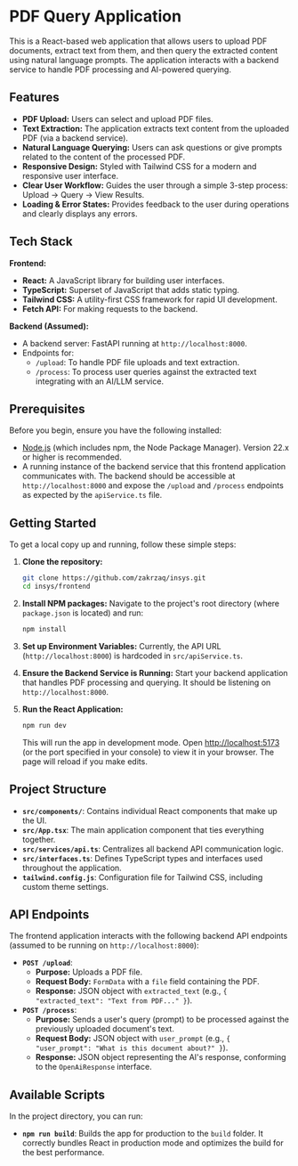 # PDF Query Application

This is a React-based web application that allows users to upload PDF documents, extract text from them, and then query the extracted content using natural language prompts. The application interacts with a backend service to handle PDF processing and AI-powered querying.

## Features

* **PDF Upload:** Users can select and upload PDF files.
* **Text Extraction:** The application extracts text content from the uploaded PDF (via a backend service).
* **Natural Language Querying:** Users can ask questions or give prompts related to the content of the processed PDF.
* **Responsive Design:** Styled with Tailwind CSS for a modern and responsive user interface.
* **Clear User Workflow:** Guides the user through a simple 3-step process: Upload -> Query -> View Results.
* **Loading & Error States:** Provides feedback to the user during operations and clearly displays any errors.

## Tech Stack

**Frontend:**

* **React:** A JavaScript library for building user interfaces.
* **TypeScript:** Superset of JavaScript that adds static typing.
* **Tailwind CSS:** A utility-first CSS framework for rapid UI development.
* **Fetch API:** For making requests to the backend.

**Backend (Assumed):**

* A backend server: FastAPI running at `http://localhost:8000`.
* Endpoints for:
    * `/upload`: To handle PDF file uploads and text extraction.
    * `/process`: To process user queries against the extracted text integrating with an AI/LLM service.

## Prerequisites

Before you begin, ensure you have the following installed:

* [Node.js](https://nodejs.org/) (which includes npm, the Node Package Manager). Version 22.x or higher is recommended.
* A running instance of the backend service that this frontend application communicates with. The backend should be accessible at `http://localhost:8000` and expose the `/upload` and `/process` endpoints as expected by the `apiService.ts` file.

## Getting Started

To get a local copy up and running, follow these simple steps:

1.  **Clone the repository:**
    ```bash
    git clone https://github.com/zakrzaq/insys.git
    cd insys/frontend
    ```

2.  **Install NPM packages:**
    Navigate to the project's root directory (where `package.json` is located) and run:
    ```bash
    npm install
    ```

3.  **Set up Environment Variables:**
    Currently, the API URL (`http://localhost:8000`) is hardcoded in `src/apiService.ts`. 

4.  **Ensure the Backend Service is Running:**
    Start your backend application that handles PDF processing and querying. It should be listening on `http://localhost:8000`.

5.  **Run the React Application:**
    ```bash
    npm run dev
    ```
    This will run the app in development mode. Open [http://localhost:5173](http://localhost:5173) (or the port specified in your console) to view it in your browser. The page will reload if you make edits.

## Project Structure

* **`src/components/`**: Contains individual React components that make up the UI.
* **`src/App.tsx`**: The main application component that ties everything together.
* **`src/services/api.ts`**: Centralizes all backend API communication logic.
* **`src/interfaces.ts`**: Defines TypeScript types and interfaces used throughout the application.
* **`tailwind.config.js`**: Configuration file for Tailwind CSS, including custom theme settings.

## API Endpoints

The frontend application interacts with the following backend API endpoints (assumed to be running on `http://localhost:8000`):

* **`POST /upload`**:
    * **Purpose:** Uploads a PDF file.
    * **Request Body:** `FormData` with a `file` field containing the PDF.
    * **Response:** JSON object with `extracted_text` (e.g., `{ "extracted_text": "Text from PDF..." }`).
* **`POST /process`**:
    * **Purpose:** Sends a user's query (prompt) to be processed against the previously uploaded document's text.
    * **Request Body:** JSON object with `user_prompt` (e.g., `{ "user_prompt": "What is this document about?" }`).
    * **Response:** JSON object representing the AI's response, conforming to the `OpenAiResponse` interface.

## Available Scripts

In the project directory, you can run:

* **`npm run build`**:
    Builds the app for production to the `build` folder. It correctly bundles React in production mode and optimizes the build for the best performance.

